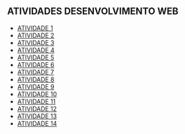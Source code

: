 ## ATIVIDADES DESENVOLVIMENTO WEB 

- [ATIVIDADE 1 ](https://esterzinha07.github.io/atividade.01/)
- [ATIVIDADE 2 ]()
- [ATIVIDADE 3 ]()
- [ATIVIDADE 4 ]()
- [ATIVIDADE 5 ]()
- [ATIVIDADE 6 ]()
- [ATIVIDADE 7 ]()
- [ATIVIDADE 8 ]()
- [ATIVIDADE 9 ]()
- [ATIVIDADE 10 ]()
- [ATIVIDADE 11 ]()
- [ATIVIDADE 12 ]()
- [ATIVIDADE 13 ]()
- [ATIVIDADE 14 ]()
